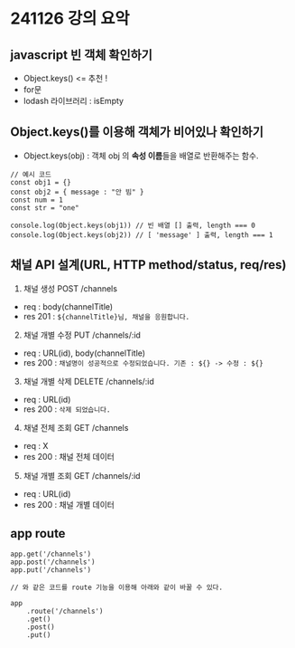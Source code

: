 # 241126 강의 요악

## javascript 빈 객체 확인하기
- Object.keys() <= 추천 !
- for문
- lodash 라이브러리 : isEmpty

## Object.keys()를 이용해 객체가 비어있나 확인하기
- Object.keys(obj) : 객체 obj 의 **속성 이름**들을 배열로 반환해주는 함수.
```
// 예시 코드
const obj1 = {}
const obj2 = { message : "안 빔" }
const num = 1
const str = "one"

console.log(Object.keys(obj1)) // 빈 배열 [] 출력, length === 0
console.log(Object.keys(obj2)) // [ 'message' ] 출력, length === 1
```

## 채널 API 설계(URL, HTTP method/status, req/res)

1) 채널 생성 POST /channels
- req : body(channelTitle)
- res 201 : `${channelTitle}님, 채널을 응원합니다.`

2) 채널 개별 수정 PUT /channels/:id
- req : URL(id), body(channelTitle)
- res 200 : `채널명이 성공적으로 수정되었습니다. 기존 : ${} -> 수정 : ${}`

3) 채널 개별 삭제 DELETE /channels/:id
- req : URL(id)
- res 200 : `삭제 되었습니다.`

4) 채녈 전체 조회 GET /channels
- req : X 
- res 200 : 채널 전체 데이터

5) 채널 개별 조회 GET /channels/:id
- req : URL(id)
- res 200 : 채널 개별 데이터 

## app route
```
app.get('/channels')
app.post('/channels')
app.put('/channels')

// 와 같은 코드를 route 기능을 이용해 아래와 같이 바꿀 수 있다.

app
    .route('/channels')
    .get()
    .post()
    .put()

```
